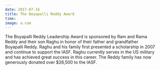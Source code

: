 ```yaml
---
date: 2017-07-16
title: The Boyapalli Reddy Award
time:
image: a.com
---
```

The Boyapalli Reddy Leadership Award is sponsored by Ram and Rama Reddy and their
son Raghu in honor of their father and grandfather Boyapalli Reddy. Raghu and his
family first presented a scholarship in 2007 and continue to support the IASF. Raghu
currently serves in the US military and has achieved great success in this career. The
Reddy family has now generously donated over $26,500 to the IASF.